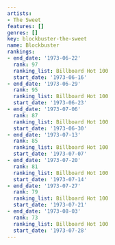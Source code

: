 ```yaml
---
artists:
- The Sweet
features: []
genres: []
key: blockbuster-the-sweet
name: Blockbuster
rankings:
- end_date: '1973-06-22'
  rank: 97
  ranking_list: Billboard Hot 100
  start_date: '1973-06-16'
- end_date: '1973-06-29'
  rank: 95
  ranking_list: Billboard Hot 100
  start_date: '1973-06-23'
- end_date: '1973-07-06'
  rank: 87
  ranking_list: Billboard Hot 100
  start_date: '1973-06-30'
- end_date: '1973-07-13'
  rank: 85
  ranking_list: Billboard Hot 100
  start_date: '1973-07-07'
- end_date: '1973-07-20'
  rank: 81
  ranking_list: Billboard Hot 100
  start_date: '1973-07-14'
- end_date: '1973-07-27'
  rank: 79
  ranking_list: Billboard Hot 100
  start_date: '1973-07-21'
- end_date: '1973-08-03'
  rank: 73
  ranking_list: Billboard Hot 100
  start_date: '1973-07-28'
---
```


